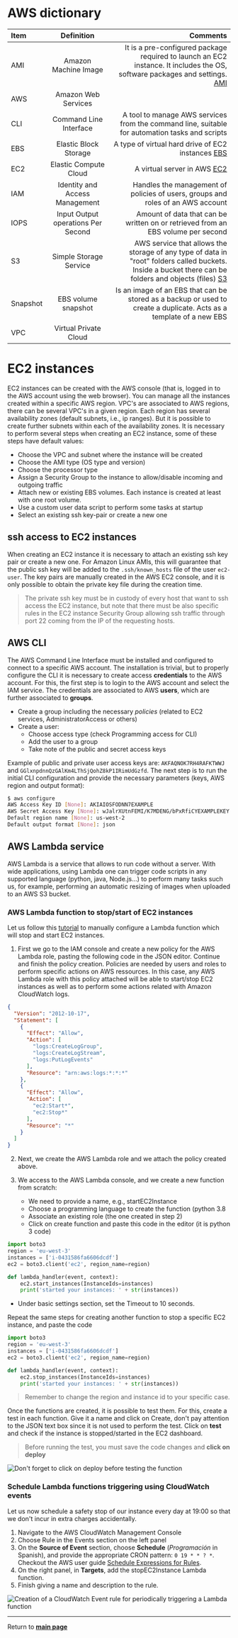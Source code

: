 # AWS dictionary


| Item                | Definition                           | Comments |
| :---                | :---:                                | ---:|
| AMI             | Amazon Machine Image | It is a pre-configured package required to launch an EC2 instance. It includes the OS, software packages and settings. [AMI]|
| AWS | Amazon Web Services |
| CLI | Command Line Interface | A tool to manage AWS services from the command line, suitable for automation tasks and scripts |
| EBS | Elastic Block Storage | A type of virtual hard drive of EC2 instances [EBS] |
| EC2 | Elastic Compute Cloud | A virtual server in AWS [EC2]|
| IAM | Identity and Access Management | Handles the management of policies of users, groups and roles of an AWS account |
| IOPS | Input Output operations Per Second | Amount of data that can be written on or retrieved from an EBS volume per second |
| S3   | Simple Storage Service | AWS service that allows the storage of any type of data in "root" folders called buckets. Inside a bucket there can be folders and objects (files) [S3]|
| Snapshot | EBS volume snapshot | Is an image of an EBS that can be stored as a backup or used to create a duplicate. Acts as a template of a new EBS |
| VPC | Virtual Private Cloud |  |

[AMI]: <https://www.youtube.com/watch?v=B7M31vywgs4>
[EBS]: <https://www.youtube.com/watch?v=S0gzrxsVQHo>
[EC2]: <https://docs.aws.amazon.com/AWSEC2/latest/UserGuide/concepts.html>
[S3]: <https://www.youtube.com/watch?v=f9hXcxHnQuE&list=PLv2a_5pNAko0Mijc6mnv04xeOut443Wnk&index=20>

# EC2 instances

EC2 instances can be created with the AWS console (that is, logged in to the AWS account using the web browser). 
You can manage all the instances created within a specific AWS region. 
VPC's are associated to AWS regions, there can be several VPC's in a given region.
Each region has several availability zones (default subnets, i.e., ip ranges). 
But it is possible to create further subnets within each of the availability zones.
It is necessary to perform several steps when creating an EC2 instance, some of these steps have default values:

* Choose the VPC and subnet where the instance will be created 
* Choose the AMI type (OS type and version)
* Choose the processor type
* Assign a Security Group to the instance to allow/disable incoming and outgoing traffic
* Attach new or existing EBS volumes. Each instance is created at least with one root volume.
* Use a custom user data script to perform some tasks at startup
* Select an existing ssh key-pair or create a new one

## ssh access to EC2 instances

When creating an EC2 instance it is necessary to attach an existing ssh key pair or create a new one.
For Amazon Linux AMIs, this will guarantee that the public ssh key will be added to the `.ssh/known_hosts` file of the user `ec2-user`.
The key pairs are manually created in the AWS EC2 console, and it is only possible to obtain the private key file during the creation time. 

> The private ssh key must be in custody of every host that want to ssh access the EC2 instance, but note that there must be also specific rules in the EC2 instance Security Group allowing ssh traffic through port 22 coming from the IP of the requesting hosts.

## AWS CLI

The AWS Command Line Interface must be installed and configured to connect to a specific AWS account. The installation is trivial, but to properly configure the CLI it is necessary to create access **credentials** to the AWS account. For this, the first step is to login to the AWS account and select the IAM service.
The credentials are associated to AWS **users**, which are further associated to **groups**. 

* Create a group including the necessary _policies_ (related to EC2 services, AdministratorAccess or others)
* Create a user:
  * Choose access type (check Programming access for CLI)
  * Add the user to a group
  * Take note of the public and secret access keys

Example of public and private user access keys are: `AKFAQNOK7RH4RAFKTWWJ` and `GGlxnpdnnQzGAlKm4LThSjQohZ8kP1IRimUdGzfd`.
The next step is to run the initial CLI configuration and provide the necessary parameters (keys, AWS region and output format):
```sh
$ aws configure
AWS Access Key ID [None]: AKIAIOSFODNN7EXAMPLE
AWS Secret Access Key [None]: wJalrXUtnFEMI/K7MDENG/bPxRfiCYEXAMPLEKEY
Default region name [None]: us-west-2
Default output format [None]: json
```

## AWS Lambda service

AWS Lambda is a service that allows to run code without a server. With wide applications, using Lambda one can trigger code scripts in any supported language (python, java, Node.js...) to perform many tasks such us, for example, performing an automatic resizing of images when uploaded to an AWS S3 bucket.

### AWS Lambda function to stop/start of EC2 instances

Let us follow this [tutorial](https://aws.amazon.com/es/premiumsupport/knowledge-center/start-stop-lambda-cloudwatch/) to manually configure a Lambda function which will stop and start EC2 instances.

1. First we go to the IAM console and create a new policy for the AWS Lambda role, pasting the following code in the JSON editor. Continue and finish the policy creation. Policies are needed by users and roles to perform specific actions on AWS ressources. In this case, any AWS Lambda role with this policy attached will be able to start/stop EC2 instances as well as to perform some actions related with Amazon CloudWatch logs.
```json
{
  "Version": "2012-10-17",
  "Statement": [
    {
      "Effect": "Allow",
      "Action": [
        "logs:CreateLogGroup",
        "logs:CreateLogStream",
        "logs:PutLogEvents"
      ],
      "Resource": "arn:aws:logs:*:*:*"
    },
    {
      "Effect": "Allow",
      "Action": [
        "ec2:Start*",
        "ec2:Stop*"
      ],
      "Resource": "*"
    }
  ]
}
```

2. Next, we create the AWS Lambda role and we attach the policy created above.

3. We access to the AWS Lambda console, and we create a new function from scratch:
   * We need to provide a name, e.g., startEC2Instance
   * Choose a programming language to create the function (python 3.8
   * Associate an existing role (the one created in step 2)
   * Click on create function and paste this code in the editor (it is python 3 code)

```python
import boto3
region = 'eu-west-3'
instances = ['i-0431586fa6606dcdf']
ec2 = boto3.client('ec2', region_name=region)

def lambda_handler(event, context):
    ec2.start_instances(InstanceIds=instances)
    print('started your instances: ' + str(instances))
```

   * Under basic settings section, set the Timeout to 10 seconds.

Repeat the same steps for creating another function to stop a specific EC2 instance, and paste the code
```python
import boto3
region = 'eu-west-3'
instances = ['i-0431586fa6606dcdf']
ec2 = boto3.client('ec2', region_name=region)

def lambda_handler(event, context):
    ec2.stop_instances(InstanceIds=instances)
    print('started your instances: ' + str(instances))
```

> Remember to change the region and instance id to your specific case.

Once the functions are created, it is possible to test them. 
For this, create a test in each function. Give it a name and click on Create, don't pay attention to the JSON text box since it is not used to perform the test. 
Click on **test** and check if the instance is stopped/started in the EC2 dashboard.

> Before running the test, you must save the code changes and **click on deploy**

![Don't forget to click on deploy before testing the function](testing-lambda-function.png)

### Schedule Lambda functions triggering using CloudWatch events

Let us now schedule a safety stop of our instance every day at 19:00 so that we don't incur in extra charges accidentally.

1. Navigate to the AWS CloudWatch Management Console
2. Choose Rule in the Events section on the left panel
3. On the **Source of Event** section, choose **Schedule** (_Programación_ in Spanish), and provide the appropriate CRON pattern: `0 19 * * ? *`. Checkout the AWS user guide [Schedule Expressions for Rules](https://docs.aws.amazon.com/AmazonCloudWatch/latest/events/ScheduledEvents.html).
4. On the right panel, in **Targets**, add the stopEC2Instance Lambda function.
5. Finish giving a name and description to the rule.

![Creation of a CloudWatch Event rule for periodically triggering a Lambda function](testing-lambda-function.png)

***

Return to **[main page](../README.md)** 
